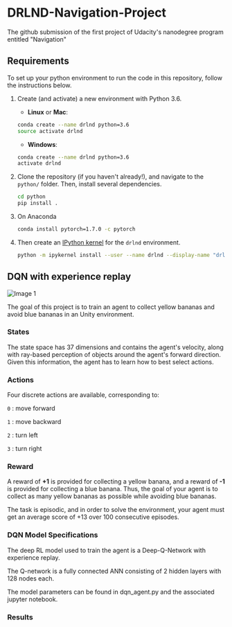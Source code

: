 # DRLND-Navigation-Project
The github submission of the first project of Udacity's nanodegree program entitled "Navigation"

## Requirements

To set up your python environment to run the code in this repository, follow the instructions below.

1. Create (and activate) a new environment with Python 3.6.

    - __Linux__ or __Mac__:

    ```bash
    conda create --name drlnd python=3.6
    source activate drlnd
    ```

    - __Windows__:

    ```bash
    conda create --name drlnd python=3.6 
    activate drlnd
    ```

2. Clone the repository (if you haven't already!), and navigate to the `python/` folder.  Then, install several dependencies.

    ```bash
    cd python
    pip install .
    ```

3. On Anaconda

    ```bash
    conda install pytorch=1.7.0 -c pytorch
    ```

4. Then create an [IPython kernel](http://ipython.readthedocs.io/en/stable/install/kernel_install.html) for the `drlnd` environment.

    ```bash
    python -m ipykernel install --user --name drlnd --display-name "drlnd"
    ```

## DQN with experience replay

![Image 1](banana.gif?style=centerme)

The goal of this project is to train an agent to collect yellow bananas and avoid blue bananas in an Unity environment.

### States

The state space has 37 dimensions and contains the agent's velocity, along with ray-based perception of objects around the agent's forward direction. Given this information, the agent has to learn how to best select actions.

### Actions

Four discrete actions are available, corresponding to:

`0` : move forward

`1` : move backward

`2` : turn left

`3` : turn right

### Reward

A reward of **+1** is provided for collecting a yellow banana, and a reward of **-1** is provided for collecting a blue banana. Thus, the goal of your agent is to collect as many yellow bananas as possible while avoiding blue bananas.

The task is episodic, and in order to solve the environment, your agent must get an average score of +13 over 100 consecutive episodes.

### DQN Model Specifications

The deep RL model used to train the agent is a Deep-Q-Network with experience replay.

The Q-network is a fully connected ANN consisting of 2 hidden layers with 128 nodes each.

The model parameters can be found in dqn_agent.py and the associated jupyter notebook.

### Results
